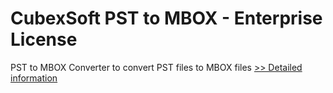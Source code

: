# CubexSoft PST to MBOX - Enterprise License
PST to MBOX Converter to convert PST files to MBOX files
[>> Detailed information](https://secure.shareit.com/shareit/product.html?productid=300782694&affiliateid=200057808)